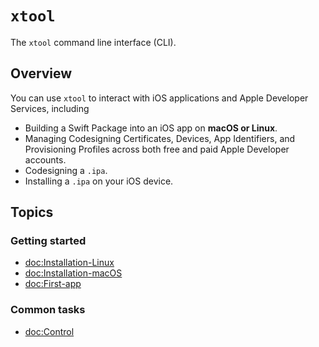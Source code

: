 # ``xtool``

The `xtool` command line interface (CLI).

## Overview

You can use `xtool` to interact with iOS applications and Apple Developer Services, including

- Building a Swift Package into an iOS app on **macOS or Linux**.
- Managing Codesigning Certificates, Devices, App Identifiers, and Provisioning Profiles across both free and paid Apple Developer accounts.
- Codesigning a `.ipa`.
- Installing a `.ipa` on your iOS device.

## Topics

### Getting started

- <doc:Installation-Linux>
- <doc:Installation-macOS>
- <doc:First-app>

### Common tasks

- <doc:Control>
